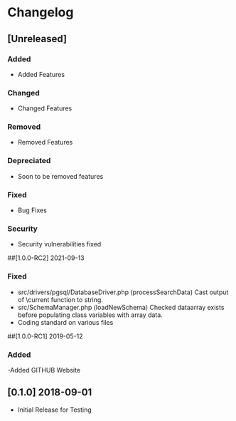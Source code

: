 # Changelog

## [Unreleased]
### Added
- Added Features

### Changed
- Changed Features

### Removed
- Removed Features

### Depreciated
- Soon to be removed features

### Fixed
- Bug Fixes

### Security
- Security vulnerabilities fixed

##[1.0.0-RC2] 2021-09-13
### Fixed
- src/drivers/pgsql/DatabaseDriver.php (processSearchData) Cast output of \current function to string.
- src/SchemaManager.php (loadNewSchema) Checked dataarray exists before populating class variables with array data.
- Coding standard on various files

##[1.0.0-RC1] 2019-05-12
### Added
-Added GITHUB Website

## [0.1.0] 2018-09-01
- Initial Release for Testing



